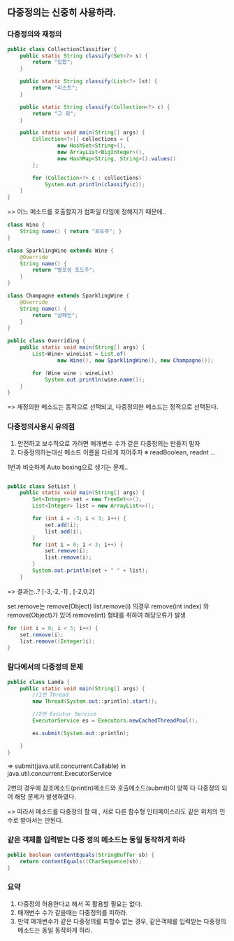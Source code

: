 ## 다중정의는 신중히 사용하라.

### 다중정의와 재정의
```java
public class CollectionClassifier {
    public static String classify(Set<?> s) {
        return "집합";
    }

    public static String classify(List<?> lst) {
        return "리스트";
    }

    public static String classify(Collection<?> c) {
        return "그 외";
    }

    public static void main(String[] args) {
        Collection<?>[] collections = {
                new HashSet<String>(),
                new ArrayList<BigInteger>(),
                new HashMap<String, String>().values()
        };

        for (Collection<?> c : collections)
            System.out.println(classify(c));
    }
}
```


=> 어느 메소드를 호출할지가 컴파일 타임에 정해지기 때문에..

```java
class Wine {
    String name() { return "포도주"; }
}

class SparklingWine extends Wine {
    @Override
    String name() {
        return "발포성 포도주";
    }
}

class Champagne extends SparklingWine {
    @Override
    String name() {
        return "샴페인";
    }
}

public class Overriding {
    public static void main(String[] args) {
        List<Wine> wineList = List.of(
                new Wine(), new SparklingWine(), new Champagne());

        for (Wine wine : wineList)
            System.out.println(wine.name());
    }
}
```

=> 재정의한 메소드는 동적으로 선택되고, 다중정의한 메소드는 정적으로 선택된다.

### 다중정의사용시 유의점

1. 안전하고 보수적으로 가려면 매개변수 수가 같은 다중정의는 만들지 말자
2. 다중정의하는대신 메소드 이름을 다르게 지어주자
※ readBoolean, readnt ...

1번과 비슷하게 Auto boxing으로 생기는 문제..
```java

public class SetList {
    public static void main(String[] args) {
        Set<Integer> set = new TreeSet<>();
        List<Integer> list = new ArrayList<>();

        for (int i = -3; i < 3; i++) {
            set.add(i);
            list.add(i);
        }
        for (int i = 0; i < 3; i++) {
            set.remove(i);
            list.remove(i);
        }
        System.out.println(set + " " + list);
    }

```


=> 결과는..? [-3,-2,-1] , [-2,0,2]

set.remove는 remove(Object)
list.remove(i) 의경우 remove(int index) 와 remove(Object)가 있어 remove(int) 형태를 취하여 해당오류가 발생

```java
for (int i = 0; i < 3; i++) {
    set.remove(i);
    list.remove((Integer)i);
}
```

### 람다에서의 다중정의 문제
```java
public class Lamda {
    public static void main(String[] args) {
        //1번 Thread
        new Thread(System.out::println).start();

        //2번 Excutor Service
        ExecutorService es = Executors.newCachedThreadPool();

        es.submit(System.out::println);

    }
}
```

=>  <T>submit(java.util.concurrent.Callable<T>) in java.util.concurrent.ExecutorService

2번의 경우에 참조메소드(println)메소드와 호출메소드(submit)이 양쪽 다 다중정의 되어 해당 문제가 발생하였다.

=> 따라서 메소드를 다중정의 할 때 , 서로 다른 함수형 인터페이스라도 같은 위치의 인수로 받아서는 안된다.

### 같은 객체를 입력받는 다중 정의 메소드는 동일 동작하게 하라
```java
public boolean contentEquals(StringBuffer sb) {
    return contentEquals((CharSequence)sb);
}
```

### 요약
1. 다중정의 허용한다고 해서 꼭 활용할 필요는 없다.
2. 매개변수 수가 같을때는 다중정의를 피하라.
3. 만약 매개변수가 같은 다중정의를 피할수 없는 경우, 같은객체를 입력받는 다중정의 메소드는 동일 동작하게 하라.